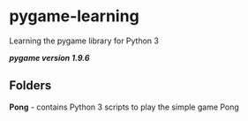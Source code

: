 # pygame-learning
Learning the pygame library for Python 3

***pygame version 1.9.6***

## Folders
**Pong** - contains Python 3 scripts to play the simple game Pong
